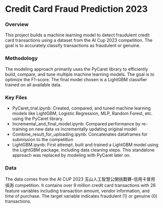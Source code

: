 # Credit Card Fraud Prediction 2023
### Overview
This project builds a machine learning model to detect fraudulent credit card transactions using a dataset from the AI Cup 2023 competition. The goal is to accurately classify transactions as fraudulent or genuine.

### Methodology
The modeling approach primarily uses the PyCaret library to efficiently build, compare, and tune multiple machine learning models. The goal is to optimize the F1-score. The final model chosen is a LightGBM classifier trained on all available data.

### Key Files
- PyCaret_trial.ipynb: Created, compared, and tuned machine learning models like LightGBM, Logistic Regression, MLP, Random Forest, etc. using the PyCaret library.
- Incremental_and_final_model.ipynb: Compared performance by re-training on new data vs incrementally updating original model
- Combine_result_for_uploading.ipynb: Concatenates dataframes for submission to the competition
- LightGBM.ipynb: First attempt. built and trained a LightGBM model using the LightGBM package, including data cleaning steps. This standalone approach was replaced by modeling with PyCaret later on.

### Data
The data comes from the AI CUP 2023 玉山人工智慧公開挑戰賽-信用卡冒用偵測 competition. It contains over 9 million credit card transactions with 26 feature variables including transaction amount, vendor information, and time of purchase. The target variable indicates fraudulent (1) or genuine (0) transactions.
